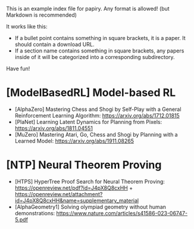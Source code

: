 
This is an example index file for papiry. Any format is allowed! (but Markdown is recommended)

It works like this:
- If a bullet point contains something in square brackets, it is a paper. It should contain a download URL.
- If a section name contains something in square brackets, any papers inside of it will be categorized into a corresponding subdirectory. 

Have fun!

# [ModelBasedRL] Model-based RL

- [AlphaZero] Mastering Chess and Shogi by Self-Play with a General Reinforcement Learning Algorithm: https://arxiv.org/abs/1712.01815
- [PlaNet] Learning Latent Dynamics for Planning from Pixels: https://arxiv.org/abs/1811.04551
- [MuZero] Mastering Atari, Go, Chess and Shogi by Planning with a Learned Model: https://arxiv.org/abs/1911.08265

# [NTP] Neural Theorem Proving

- [HTPS] HyperTree Proof Search for Neural Theorem Proving: https://openreview.net/pdf?id=J4pX8Q8cxHH + https://openreview.net/attachment?id=J4pX8Q8cxHH&name=supplementary_material
- [AlphaGeometry1] Solving olympiad geometry without human demonstrations: https://www.nature.com/articles/s41586-023-06747-5.pdf
